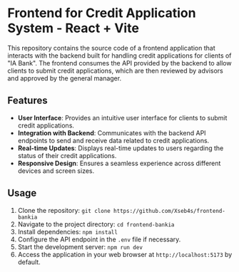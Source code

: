 # Frontend for Credit Application System - React + Vite

This repository contains the source code of a frontend application that interacts with the backend built for handling credit applications for clients of "IA Bank". The frontend consumes the API provided by the backend to allow clients to submit credit applications, which are then reviewed by advisors and approved by the general manager.

## Features

- **User Interface**: Provides an intuitive user interface for clients to submit credit applications.
- **Integration with Backend**: Communicates with the backend API endpoints to send and receive data related to credit applications.
- **Real-time Updates**: Displays real-time updates to users regarding the status of their credit applications.
- **Responsive Design**: Ensures a seamless experience across different devices and screen sizes.

## Usage

1. Clone the repository: `git clone https://github.com/Xseb4s/frontend-bankia`
2. Navigate to the project directory: `cd frontend-bankia`
3. Install dependencies: `npm install`
4. Configure the API endpoint in the `.env` file if necessary.
5. Start the development server: `npm run dev`
6. Access the application in your web browser at `http://localhost:5173` by default.

